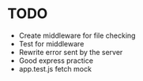 # TODO

- Create middleware for file checking
- Test for middleware
- Rewrite error sent by the server
- Good express practice
- app.test.js fetch mock